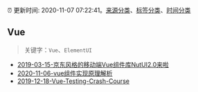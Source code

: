 :alarm_clock: 更新时间: 2020-11-07 07:22:41。[来源分类](../README.md)、[标签分类](../TAGS.md)、[时间分类](../TIMELINE.md)

## Vue


> 关键字：`Vue`、`ElementUI`



- [2019-03-15-京东风格的移动端Vue组件库NutUI2.0来啦](https://jdc.jd.com/archives/212979) 
- [2020-11-06-vue组件实现原理解析](https://juejin.im/post/6892273677342244877) 
- [2019-12-18-Vue-Testing-Crash-Course](https://dev.to/blacksonic/vue-testing-crash-course-59kl) 